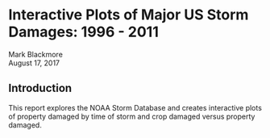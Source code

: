 # Interactive Plots of Major US Storm Damages: 1996 - 2011
Mark Blackmore  
August 17, 2017  



## Introduction
This report explores the NOAA Storm Database and creates interactive plots of property damaged by time of storm and crop damaged versus property damaged.








<!--html_preserve--><div id="26d475006f20" style="width:672px;height:480px;" class="plotly html-widget"></div>
<script type="application/json" data-for="26d475006f20">{"x":{"visdat":{"26d472d57a8c":["function () ","plotlyVisDat"]},"cur_data":"26d472d57a8c","attrs":{"26d472d57a8c":{"y":{},"color":{},"alpha":1,"sizes":[10,100],"type":"box"}},"layout":{"margin":{"b":40,"l":60,"t":25,"r":10},"title":"Storms > $5B Damages","yaxis":{"domain":[0,1],"title":"Property Damage ($ Millions)"},"xaxis":{"domain":[0,1]},"hovermode":"closest","showlegend":true},"source":"A","config":{"modeBarButtonsToAdd":[{"name":"Collaborate","icon":{"width":1000,"ascent":500,"descent":-50,"path":"M487 375c7-10 9-23 5-36l-79-259c-3-12-11-23-22-31-11-8-22-12-35-12l-263 0c-15 0-29 5-43 15-13 10-23 23-28 37-5 13-5 25-1 37 0 0 0 3 1 7 1 5 1 8 1 11 0 2 0 4-1 6 0 3-1 5-1 6 1 2 2 4 3 6 1 2 2 4 4 6 2 3 4 5 5 7 5 7 9 16 13 26 4 10 7 19 9 26 0 2 0 5 0 9-1 4-1 6 0 8 0 2 2 5 4 8 3 3 5 5 5 7 4 6 8 15 12 26 4 11 7 19 7 26 1 1 0 4 0 9-1 4-1 7 0 8 1 2 3 5 6 8 4 4 6 6 6 7 4 5 8 13 13 24 4 11 7 20 7 28 1 1 0 4 0 7-1 3-1 6-1 7 0 2 1 4 3 6 1 1 3 4 5 6 2 3 3 5 5 6 1 2 3 5 4 9 2 3 3 7 5 10 1 3 2 6 4 10 2 4 4 7 6 9 2 3 4 5 7 7 3 2 7 3 11 3 3 0 8 0 13-1l0-1c7 2 12 2 14 2l218 0c14 0 25-5 32-16 8-10 10-23 6-37l-79-259c-7-22-13-37-20-43-7-7-19-10-37-10l-248 0c-5 0-9-2-11-5-2-3-2-7 0-12 4-13 18-20 41-20l264 0c5 0 10 2 16 5 5 3 8 6 10 11l85 282c2 5 2 10 2 17 7-3 13-7 17-13z m-304 0c-1-3-1-5 0-7 1-1 3-2 6-2l174 0c2 0 4 1 7 2 2 2 4 4 5 7l6 18c0 3 0 5-1 7-1 1-3 2-6 2l-173 0c-3 0-5-1-8-2-2-2-4-4-4-7z m-24-73c-1-3-1-5 0-7 2-2 3-2 6-2l174 0c2 0 5 0 7 2 3 2 4 4 5 7l6 18c1 2 0 5-1 6-1 2-3 3-5 3l-174 0c-3 0-5-1-7-3-3-1-4-4-5-6z"},"click":"function(gd) { \n        // is this being viewed in RStudio?\n        if (location.search == '?viewer_pane=1') {\n          alert('To learn about plotly for collaboration, visit:\\n https://cpsievert.github.io/plotly_book/plot-ly-for-collaboration.html');\n        } else {\n          window.open('https://cpsievert.github.io/plotly_book/plot-ly-for-collaboration.html', '_blank');\n        }\n      }"}],"cloud":false},"data":[{"y":[5420,10000,16930,7350,5880],"type":"box","name":"HURRICANE","line":{"fillcolor":"rgba(188,151,199,0.5)","color":"rgba(188,151,199,1)"},"xaxis":"x","yaxis":"y","frame":null},{"y":[31300,11260],"type":"box","name":"STORM SURGE/TIDE","line":{"fillcolor":"rgba(229,217,61,0.5)","color":"rgba(229,217,61,1)"},"xaxis":"x","yaxis":"y","frame":null},{"y":[5150],"type":"box","name":"TROPICAL STORM","line":{"fillcolor":"rgba(231,197,144,0.5)","color":"rgba(231,197,144,1)"},"xaxis":"x","yaxis":"y","frame":null}],"highlight":{"on":"plotly_click","persistent":false,"dynamic":false,"selectize":false,"opacityDim":0.2,"selected":{"opacity":1}},"base_url":"https://plot.ly"},"evals":["config.modeBarButtonsToAdd.0.click"],"jsHooks":{"render":[{"code":"function(el, x) { var ctConfig = crosstalk.var('plotlyCrosstalkOpts').set({\"on\":\"plotly_click\",\"persistent\":false,\"dynamic\":false,\"selectize\":false,\"opacityDim\":0.2,\"selected\":{\"opacity\":1}}); }","data":null}]}}</script><!--/html_preserve-->


<!--html_preserve--><div id="26d4155026a3" style="width:672px;height:480px;" class="plotly html-widget"></div>
<script type="application/json" data-for="26d4155026a3">{"x":{"visdat":{"26d4658a31c5":["function () ","plotlyVisDat"]},"cur_data":"26d4658a31c5","attrs":{"26d4658a31c5":{"x":{},"y":{},"color":{},"alpha":1,"sizes":[10,100],"type":"scatter"}},"layout":{"margin":{"b":40,"l":60,"t":25,"r":10},"title":"Storms > $100M Damages","xaxis":{"domain":[0,1],"title":"Property Damage ($ Millions)"},"yaxis":{"domain":[0,1],"title":"Crop Damage ($ Millions)"},"hovermode":"closest","showlegend":true},"source":"A","config":{"modeBarButtonsToAdd":[{"name":"Collaborate","icon":{"width":1000,"ascent":500,"descent":-50,"path":"M487 375c7-10 9-23 5-36l-79-259c-3-12-11-23-22-31-11-8-22-12-35-12l-263 0c-15 0-29 5-43 15-13 10-23 23-28 37-5 13-5 25-1 37 0 0 0 3 1 7 1 5 1 8 1 11 0 2 0 4-1 6 0 3-1 5-1 6 1 2 2 4 3 6 1 2 2 4 4 6 2 3 4 5 5 7 5 7 9 16 13 26 4 10 7 19 9 26 0 2 0 5 0 9-1 4-1 6 0 8 0 2 2 5 4 8 3 3 5 5 5 7 4 6 8 15 12 26 4 11 7 19 7 26 1 1 0 4 0 9-1 4-1 7 0 8 1 2 3 5 6 8 4 4 6 6 6 7 4 5 8 13 13 24 4 11 7 20 7 28 1 1 0 4 0 7-1 3-1 6-1 7 0 2 1 4 3 6 1 1 3 4 5 6 2 3 3 5 5 6 1 2 3 5 4 9 2 3 3 7 5 10 1 3 2 6 4 10 2 4 4 7 6 9 2 3 4 5 7 7 3 2 7 3 11 3 3 0 8 0 13-1l0-1c7 2 12 2 14 2l218 0c14 0 25-5 32-16 8-10 10-23 6-37l-79-259c-7-22-13-37-20-43-7-7-19-10-37-10l-248 0c-5 0-9-2-11-5-2-3-2-7 0-12 4-13 18-20 41-20l264 0c5 0 10 2 16 5 5 3 8 6 10 11l85 282c2 5 2 10 2 17 7-3 13-7 17-13z m-304 0c-1-3-1-5 0-7 1-1 3-2 6-2l174 0c2 0 4 1 7 2 2 2 4 4 5 7l6 18c0 3 0 5-1 7-1 1-3 2-6 2l-173 0c-3 0-5-1-8-2-2-2-4-4-4-7z m-24-73c-1-3-1-5 0-7 2-2 3-2 6-2l174 0c2 0 5 0 7 2 3 2 4 4 5 7l6 18c1 2 0 5-1 6-1 2-3 3-5 3l-174 0c-3 0-5-1-7-3-3-1-4-4-5-6z"},"click":"function(gd) { \n        // is this being viewed in RStudio?\n        if (location.search == '?viewer_pane=1') {\n          alert('To learn about plotly for collaboration, visit:\\n https://cpsievert.github.io/plotly_book/plot-ly-for-collaboration.html');\n        } else {\n          window.open('https://cpsievert.github.io/plotly_book/plot-ly-for-collaboration.html', '_blank');\n        }\n      }"}],"cloud":false},"data":[{"x":[102],"y":[0],"type":"scatter","mode":"markers","name":"BLIZZARD","marker":{"fillcolor":"rgba(167,180,143,0.5)","color":"rgba(167,180,143,1)","line":{"color":"transparent"}},"xaxis":"x","yaxis":"y","frame":null},{"x":[645.15,100],"y":[0,0],"type":"scatter","mode":"markers","name":"DROUGHT","marker":{"fillcolor":"rgba(237,151,107,0.5)","color":"rgba(237,151,107,1)","line":{"color":"transparent"}},"xaxis":"x","yaxis":"y","frame":null},{"x":[100,190,128,105,100,358,100,100,120,1000,100,100,100,100,200,250,320,100,100,180,100,137,100,102.22,253.38,150,150,100],"y":[0,0,0,0,200,0,0,0,0,0,0,0,0,0,0,0,0,0,0,0,5,0,0.02,35,0,50,0,5],"type":"scatter","mode":"markers","name":"FLASH FLOOD","marker":{"fillcolor":"rgba(225,148,132,0.5)","color":"rgba(225,148,132,1)","line":{"color":"transparent"}},"xaxis":"x","yaxis":"y","frame":null},{"x":[400,330,190,125,600,640,100,150,3000,230,367,161,268,100,450,166.5,200,200,100,104,115,108,300,108,115,104,500,100,150,230,750,500,1500,100,100,1000,2000,500,500,200,200,200,200,150,309,170,150,160],"y":[0,0,0,0,0,0,0,0,0,0,0,0,1.55,0,500,0,0,0,0,3,32.5,0,0,0,32.5,3,0,0,150,0,0,0,0.001,0,0,0,0,0.25,0.5,0,0,0,0,0.7,0,0,0.7,0],"type":"scatter","mode":"markers","name":"FLOOD","marker":{"fillcolor":"rgba(220,149,138,0.5)","color":"rgba(220,149,138,1)","line":{"color":"transparent"}},"xaxis":"x","yaxis":"y","frame":null},{"x":[120,200,510,450,100,100,300,400,100,300,200,113,113,120,146.5,100,100,100,100,500,105,120,160,161.2,161,350,100,125,150,110,1800,900,164.8],"y":[0,0,0,0,0,0,0,0,0,0,0,0,0,30,0,0,0,0,0,1.7,0,0,0,0,0,0,0,0,0,0,0,0,0],"type":"scatter","mode":"markers","name":"HAIL","marker":{"fillcolor":"rgba(155,159,194,0.5)","color":"rgba(155,159,194,1)","line":{"color":"transparent"}},"xaxis":"x","yaxis":"y","frame":null},{"x":[929,1300,127.2,702,128.7,100],"y":[175,0,0,0,0,0],"type":"scatter","mode":"markers","name":"HIGH WIND","marker":{"fillcolor":"rgba(181,153,200,0.5)","color":"rgba(181,153,200,1)","line":{"color":"transparent"}},"xaxis":"x","yaxis":"y","frame":null},{"x":[140.25,792.15,200,180,174.16,255,135,602,262,410.62,3000,109,149.58,368,435.6,506,2500,5420,621,4830,4000,379.9,323,120,1000,1500,100,10000,101,16930,4000,250,7350,5880,2090,159.5,150,100,100,100,1000,100,500],"y":[127,0,1,46,5,15,0,0,338,413.6,500,4,0,168,14.25,10.92,25,285,90,93.2,25,8.7,30,0.1,0,0.3,423,0,0,0,0,0,0,1510,0,0,30,30,5,25,0,0,0],"type":"scatter","mode":"markers","name":"HURRICANE","marker":{"fillcolor":"rgba(188,151,199,0.5)","color":"rgba(188,151,199,1)","line":{"color":"transparent"}},"xaxis":"x","yaxis":"y","frame":null},{"x":[304,360,165,106,123,100,300,100,161.11,124.9,150],"y":[0,0,0,0,0,0,0,0,0,0,0],"type":"scatter","mode":"markers","name":"ICE STORM","marker":{"fillcolor":"rgba(204,147,198,0.5)","color":"rgba(204,147,198,1)","line":{"color":"transparent"}},"xaxis":"x","yaxis":"y","frame":null},{"x":[31300,432,11260,500,4000],"y":[0,0,0,0,0],"type":"scatter","mode":"markers","name":"STORM SURGE/TIDE","marker":{"fillcolor":"rgba(229,217,61,0.5)","color":"rgba(229,217,61,1)","line":{"color":"transparent"}},"xaxis":"x","yaxis":"y","frame":null},{"x":[100,170,140,130,150,750,175,100,700],"y":[0,0,0,0,0,0,0,0,0.2],"type":"scatter","mode":"markers","name":"THUNDERSTORM WIND","marker":{"fillcolor":"rgba(235,200,133,0.5)","color":"rgba(235,200,133,1)","line":{"color":"transparent"}},"xaxis":"x","yaxis":"y","frame":null},{"x":[150,150,100,120,200,175,120,150,100,140,450,450,125,170,100,100,114,210,160,100,250,110,250,147,100,100,100,130,140,100,115,100,1000,125,122,200,115,500,700,115,160,1500,2800,166,227.6,227.6],"y":[0,0,0,0,2.2,0,0,0,0,0,0,0,0,0.5,0,0,0,0,0,0,0,0,0,0,0,0,0,0,4,0,0,0,0,0,0,0,0,0,0,0,0,0,0,0,0,0],"type":"scatter","mode":"markers","name":"TORNADO","marker":{"fillcolor":"rgba(233,198,139,0.5)","color":"rgba(233,198,139,1)","line":{"color":"transparent"}},"xaxis":"x","yaxis":"y","frame":null},{"x":[287.18,5150,108.63,530.47,179.4,134.8,100],"y":[0,0,0,0.19,0,0,0],"type":"scatter","mode":"markers","name":"TROPICAL STORM","marker":{"fillcolor":"rgba(231,197,144,0.5)","color":"rgba(231,197,144,1)","line":{"color":"transparent"}},"xaxis":"x","yaxis":"y","frame":null},{"x":[200,150,547,1500,696.4,1040,278.6,500,151.1,150,217,100,250],"y":[0,0,0,0,0,6.5,0,0,15,0,0,0.05,0],"type":"scatter","mode":"markers","name":"WILDFIRE","marker":{"fillcolor":"rgba(192,183,172,0.5)","color":"rgba(192,183,172,1)","line":{"color":"transparent"}},"xaxis":"x","yaxis":"y","frame":null},{"x":[750],"y":[0],"type":"scatter","mode":"markers","name":"WINTER STORM","marker":{"fillcolor":"rgba(185,181,176,0.5)","color":"rgba(185,181,176,1)","line":{"color":"transparent"}},"xaxis":"x","yaxis":"y","frame":null}],"highlight":{"on":"plotly_click","persistent":false,"dynamic":false,"selectize":false,"opacityDim":0.2,"selected":{"opacity":1}},"base_url":"https://plot.ly"},"evals":["config.modeBarButtonsToAdd.0.click"],"jsHooks":{"render":[{"code":"function(el, x) { var ctConfig = crosstalk.var('plotlyCrosstalkOpts').set({\"on\":\"plotly_click\",\"persistent\":false,\"dynamic\":false,\"selectize\":false,\"opacityDim\":0.2,\"selected\":{\"opacity\":1}}); }","data":null}]}}</script><!--/html_preserve-->
